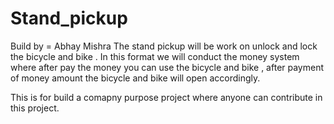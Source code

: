 # Stand_pickup
Build by = Abhay Mishra 
The stand pickup will be work on unlock and lock the bicycle and bike . In this format we will conduct the money system where after pay the money you can use the bicycle and bike , after payment of money amount the bicycle and bike will open accordingly.

This is for build a comapny purpose project where anyone can contribute in this project. 

